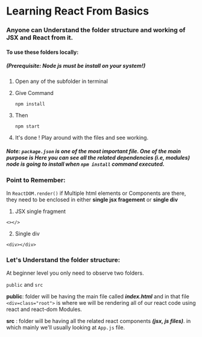# Learning React From Basics
### Anyone can Understand the folder structure and working of JSX and React from it.
#### To use these folders locally:

##### (Prerequisite: *Node js* must be install on your system!)

1. Open any of the subfolder in terminal
2. Give Command
    
    ```
    npm install
    ```

3. Then 
   
    ```
    npm start
    ```  

4. It's done ! Play around with the files and see working.

##### **Note:** `package.json`  is one of the most important file. One of the main purpose is Here you can see all the related dependencies (i.e, modules) node is going to install when *`npm install`* command executed.

### Point to Remember:

In `ReactDOM.render()` if Multiple html elements or Components are there, they need to be enclosed in either **single jsx fragement** or **single div**

  1. JSX single fragment
   
    <></>
    
  2. Single div
   
   ```
   <div></div>
   ```

### Let's Understand the folder structure:
At beginner level you only need to observe two folders.

`public`  and `src`

**public**: folder will be having the main file called ***index.html***
 and in that file `<div=class="root">` is where we will be rendering all of our react code using react and react-dom Modules.

 **src** : folder will be having all the related react components ***(jsx, js files)***.
  in which mainly we'll usually looking at `App.js` file.


